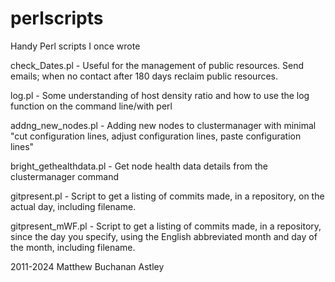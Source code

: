 # perlscripts
Handy Perl scripts I once wrote

check_Dates.pl  - Useful for the management of public resources. Send emails; when no contact after 180 days reclaim public resources.

log.pl - Some understanding of host density ratio and how to use the log function on the command line/with perl  

addng_new_nodes.pl - Adding new nodes to clustermanager with minimal "cut configuration lines, adjust configuration lines, paste configuration lines"

bright_gethealthdata.pl - Get node health data details from the clustermanager command

gitpresent.pl - Script to get a listing of commits made, in a repository, on the actual day, including filename.

gitpresent_mWF.pl - Script to get a listing of commits made, in a repository, since the day you specify, using the English abbreviated month and day of the month, including filename.

2011-2024 Matthew Buchanan Astley
